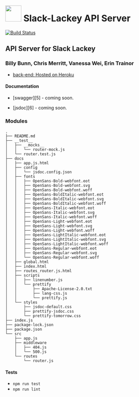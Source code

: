 
<img src="https://i.imgur.com/ISexB0U.png=50x" width="50">  Slack-Lackey API Server
=================================================

[![Build Status](https://travis-ci.com/slack-lackey/api-server.svg?branch=development)](https://travis-ci.com/slack-lackey/api-server)

## API Server for Slack Lackey
### Billy Bunn, Chris Merritt, Vanessa Wei, Erin Trainor

* [back-end: Hosted on Heroku](https://slack-bot-api-server.herokuapp.com/)

#### Documentation

* [swagger][5] - coming soon.

* [jsdoc][6] - coming soon.


### Modules
```
.
├── README.md
├── __test__
│   ├── __mocks__
│   │   └── router-mock.js
│   └── router.test.js
├── docs
│   ├── app.js.html
│   ├── config
│   │   └── jsdoc.config.json
│   ├── fonts
│   │   ├── OpenSans-Bold-webfont.eot
│   │   ├── OpenSans-Bold-webfont.svg
│   │   ├── OpenSans-Bold-webfont.woff
│   │   ├── OpenSans-BoldItalic-webfont.eot
│   │   ├── OpenSans-BoldItalic-webfont.svg
│   │   ├── OpenSans-BoldItalic-webfont.woff
│   │   ├── OpenSans-Italic-webfont.eot
│   │   ├── OpenSans-Italic-webfont.svg
│   │   ├── OpenSans-Italic-webfont.woff
│   │   ├── OpenSans-Light-webfont.eot
│   │   ├── OpenSans-Light-webfont.svg
│   │   ├── OpenSans-Light-webfont.woff
│   │   ├── OpenSans-LightItalic-webfont.eot
│   │   ├── OpenSans-LightItalic-webfont.svg
│   │   ├── OpenSans-LightItalic-webfont.woff
│   │   ├── OpenSans-Regular-webfont.eot
│   │   ├── OpenSans-Regular-webfont.svg
│   │   └── OpenSans-Regular-webfont.woff
│   ├── global.html
│   ├── index.html
│   ├── routes_router.js.html
│   ├── scripts
│   │   ├── linenumber.js
│   │   └── prettify
│   │       ├── Apache-License-2.0.txt
│   │       ├── lang-css.js
│   │       └── prettify.js
│   └── styles
│       ├── jsdoc-default.css
│       ├── prettify-jsdoc.css
│       └── prettify-tomorrow.css
├── index.js
├── package-lock.json
├── package.json
└── src
    ├── app.js
    ├── middleware
    │   ├── 404.js
    │   └── 500.js
    └── routes
        └── router.js
```
 
#### Tests
  * `npm run test`
  * `npm run lint`

